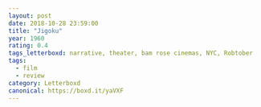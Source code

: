 ```yaml
---
layout: post 
date: 2018-10-28 23:59:00
title: "Jigoku"
year: 1960
rating: 0.4
tags_letterboxd: narrative, theater, bam rose cinemas, NYC, Robtober
tags:
  - film
  - review
category: Letterboxd
canonical: https://boxd.it/yaVXF
---
```

